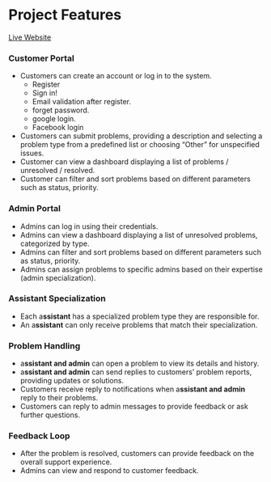 # Project Features 

[Live Website](https://support-ticket-system-asf.vercel.app/)

### **Customer Portal**

- Customers can create an account or log in to the system.
    - Register
    - Sign in!
    - Email validation after register.
    - forget password.
    - google login.
    - Facebook login
- Customers can submit problems, providing a description and selecting a problem type from a predefined list or choosing “Other” for unspecified issues.
- Customer can view a dashboard displaying a list of problems / unresolved / resolved.
- Customer can filter and sort problems based on different parameters such as status, priority.

### **Admin Portal**

- Admins can log in using their credentials.
- Admins can view a dashboard displaying a list of unresolved problems, categorized by type.
- Admins can filter and sort problems based on different parameters such as status, priority.
- Admins can assign problems to specific admins based on their expertise (admin specialization).

### **Assistant Specialization**

- Each a**ssistant** has a specialized problem type they are responsible for.
- An a**ssistant** can only receive problems that match their specialization.

### **Problem Handling**

- a**ssistant and admin** can open a problem to view its details and history.
- a**ssistant and admin** can send replies to customers’ problem reports, providing updates or solutions.
- Customers receive reply to notifications when a**ssistant and admin** reply to their problems.
- Customers can reply to admin messages to provide feedback or ask further questions.

### **Feedback Loop**

- After the problem is resolved, customers can provide feedback on the overall support experience.
- Admins can view and respond to customer feedback.
